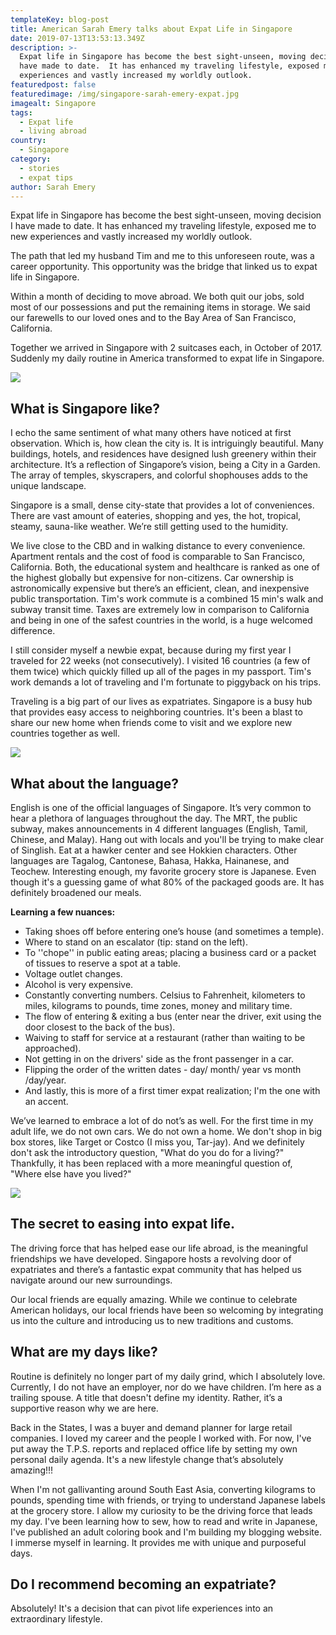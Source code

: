 ```yaml
---
templateKey: blog-post
title: American Sarah Emery talks about Expat Life in Singapore
date: 2019-07-13T13:53:13.349Z
description: >-
  Expat life in Singapore has become the best sight-unseen, moving decision I
  have made to date.  It has enhanced my traveling lifestyle, exposed me to new
  experiences and vastly increased my worldly outlook.  
featuredpost: false
featuredimage: /img/singapore-sarah-emery-expat.jpg
imagealt: Singapore
tags:
  - Expat life
  - living abroad
country:
  - Singapore
category:
  - stories
  - expat tips
author: Sarah Emery
---
```

Expat life in Singapore has become the best sight-unseen, moving decision I have made to date.  It has enhanced my traveling lifestyle, exposed me to new experiences and vastly increased my worldly outlook.   

The path that led my husband Tim and me to this unforeseen route, was a career opportunity.   This opportunity was the bridge that linked us to expat life in Singapore.

Within a month of deciding to move abroad.  We both quit our jobs, sold most of our possessions and put the remaining items in storage.  We said our farewells to our loved ones and to the Bay Area of San Francisco, California.  

Together we arrived in Singapore with 2 suitcases each, in October of 2017. Suddenly my daily routine in America transformed to expat life in Singapore.

![](/img/singapore-expat-life-sarah-emery.jpg)

## What is Singapore like?

I echo the same sentiment of what many others have noticed at first observation.  Which is, how clean the city is. It is intriguingly beautiful.  Many buildings, hotels, and residences have designed lush greenery within their architecture. It’s a reflection of Singapore’s vision, being a City in a Garden. The array of temples, skyscrapers, and colorful shophouses adds to the unique landscape.

Singapore is a small, dense city-state that provides a lot of conveniences.  There are vast amount of eateries, shopping and yes, the hot, tropical, steamy, sauna-like weather.  We’re still getting used to the humidity.

We live close to the CBD and in walking distance to every convenience.  Apartment rentals and the cost of food is comparable to San Francisco, California.  Both, the educational system and healthcare is ranked as one of the highest globally but expensive for non-citizens.  Car ownership is astronomically expensive but there’s an efficient, clean, and inexpensive public transportation.  Tim's work commute is a combined 15 min's walk and subway transit time.  Taxes are extremely low in comparison to California and being in one of the safest countries in the world, is a huge welcomed difference.  

I still consider myself a newbie expat, because during my first year I traveled for 22 weeks (not consecutively).  I visited 16 countries (a few of them twice) which quickly filled up all of the pages in my passport.  Tim's work demands a lot of traveling and I'm fortunate to piggyback on his trips. 

Traveling is a big part of our lives as expatriates.  Singapore is a busy hub that provides easy access to neighboring countries.  It's been a blast to share our new home when friends come to visit and we explore new countries together as well.

![](/img/singapore-sarah-emery-expat-life.jpg)

## What about the language?

English is one of the official languages of Singapore. It’s very common to hear a plethora of languages throughout the day.  The MRT, the public subway, makes announcements in 4 different languages (English, Tamil, Chinese, and Malay).  Hang out with locals and you'll be trying to make clear of Singlish.  Eat at a hawker center and see Hokkien characters.  Other languages are Tagalog, Cantonese, Bahasa, Hakka, Hainanese, and Teochew.  Interesting enough, my favorite grocery store is Japanese.  Even though it's a guessing game of what 80% of the packaged goods are.  It has definitely broadened our meals.  

**Learning a few nuances:**  

* Taking shoes off before entering one’s house (and sometimes a temple). 
* Where to stand on an escalator (tip: stand on the left).
* To ''chope'' in public eating areas; placing a business card or a packet of tissues to reserve a spot at a table. 
* Voltage outlet changes.
* Alcohol is very expensive.  
* Constantly converting numbers. Celsius to Fahrenheit, kilometers to miles, kilograms to pounds, time zones, money and military time. 
* The flow of entering & exiting a bus (enter near the driver, exit using the door closest to the back of the bus).  
* Waiving to staff for service at a restaurant (rather than waiting to be approached).  
* Not getting in on the drivers' side as the front passenger in a car.
* Flipping the order of the written dates - day/ month/ year vs month /day/year.
* And lastly, this is more of a first timer expat realization; I'm the one with an accent.

We’ve learned to embrace a lot of do not’s as well.  For the first time in my adult life, we do not own cars.  We do not own a home.  We don't shop in big box stores, like Target or Costco (I miss you, Tar-jay).  And we definitely don't ask the introductory question, "What do you do for a living?" Thankfully, it has been replaced with a more meaningful question of, "Where else have you lived?"

![](/img/expat-life-in-singapore-sarah-emery.jpg)

## The secret to easing into expat life.

The driving force that has helped ease our life abroad, is the meaningful friendships we have developed.  Singapore hosts a revolving door of expatriates and there’s a fantastic expat community that has helped us navigate around our new surroundings.

Our local friends are equally amazing.  While we continue to celebrate American holidays, our local friends have been so welcoming by integrating us into the culture and introducing us to new traditions and customs.  

## What are my days like?

Routine is definitely no longer part of my daily grind, which I absolutely love.  Currently, I do not have an employer, nor do we have children.  I’m here as a trailing spouse.  A title that doesn't define my identity.  Rather, it’s a supportive reason why we are here.   

Back in the States, I was a buyer and demand planner for large retail companies.  I loved my career and the people I worked with.  For now, I've put away the T.P.S. reports and replaced office life by setting my own personal daily agenda.  It's a new lifestyle change that’s absolutely amazing!!! 

When I'm not gallivanting around South East Asia, converting kilograms to pounds, spending time with friends, or trying to understand Japanese labels at the grocery store.  I allow my curiosity to be the driving force that leads my day.  I've been learning how to sew, how to read and write in Japanese, I've published an adult coloring book and I'm building my blogging website.  I immerse myself in learning.  It provides me with unique and purposeful days.

## Do I recommend becoming an expatriate?

Absolutely!  It's a decision that can pivot life experiences into an extraordinary lifestyle.
